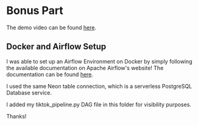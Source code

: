 # Bonus Part

The demo video can be found [here](https://www.loom.com/share/18b42b57716f4a39946e1118af28265e).

## Docker and Airflow Setup

I was able to set up an Airflow Environment on Docker by simply following the available documentation on Apache Airflow's website! The documentation can be found [here](https://airflow.apache.org/docs/apache-airflow/stable/howto/docker-compose/index.html).

I used the same Neon table connection, which is a serverless PostgreSQL Database service.

I added my tiktok_pipeline.py DAG file in this folder for visibility purposes.

Thanks!

